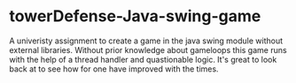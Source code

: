 # towerDefense-Java-swing-game

A univeristy assignment to create a game in the java swing module without external libraries. Without prior knowledge about gameloops this game runs with the help of a thread handler and quastionable logic. It's great to look back at to see how for one have improved with the times.
